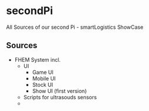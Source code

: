 # secondPi
All Sources of our second Pi - smartLogistics ShowCase

## Sources
- FHEM System incl. 
  - UI
    - Game UI
    - Mobile UI
    - Stock UI
    - Show UI (first version)
  - Scripts for ultrasouds sensors
  - 
